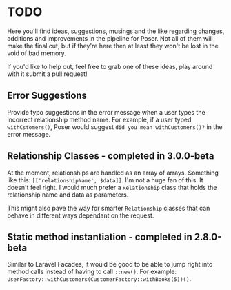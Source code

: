 # TODO
Here you'll find ideas, suggestions, musings and the like regarding changes, additions and
improvements in the pipeline for Poser. Not all of them will make the final cut, but if they're
here then at least they won't be lost in the void of bad memory.

If you'd like to help out, feel free to grab one of these ideas, play around with it submit a 
pull request!

## Error Suggestions 

Provide typo suggestions in the error message when a user
types the incorrect relationship method name. For example, if a user typed `withCstomers()`, Poser
would suggest `did you mean withCustomers()?` in the error message.  

## Relationship Classes - completed in 3.0.0-beta

At the moment, relationships are handled as an array of arrays. Something like this:
`[['relationshipName', $data]]`. I'm not a huge fan of this. It doesn't feel right. I would
much prefer a `Relationship` class that holds the relationship name and data as parameters.

This might also pave the way for smarter `Relationship` classes that can behave in different ways 
dependant on the request. 

## Static method instantiation - completed in 2.8.0-beta

Similar to Laravel Facades, it would be good to be able to jump right into method calls instead of having to call `::new()`.
For example: `UserFactory::withCustomers(CustomerFactory::withBooks(5))()`.
